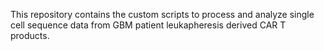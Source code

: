 This repository contains the custom scripts to process and analyze single cell sequence data from GBM patient leukapheresis derived CAR T products.

